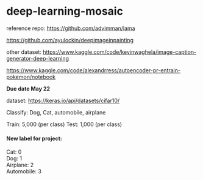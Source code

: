 # deep-learning-mosaic
reference repo: https://github.com/advimman/lama

https://github.com/ayulockin/deepimageinpainting

other dataset:
https://www.kaggle.com/code/kevinwaghela/image-caption-generator-deep-learning

https://www.kaggle.com/code/alexandrress/autoencoder-pr-entrain-pokemon/notebook

**Due date May 22**

dataset: https://keras.io/api/datasets/cifar10/

Classify: Dog, Cat, automobile,	airplane

Train: 5,000 (per class)
Test: 1,000 (per class)

#### New label for project: 
Cat: 0  
Dog: 1\
Airplane: 2\
Automobile: 3
